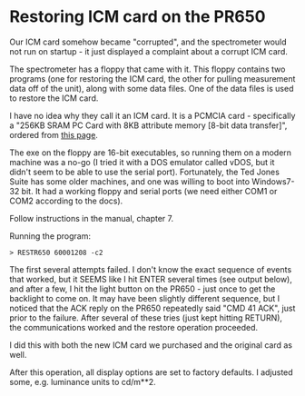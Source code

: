 # Restoring ICM card on the PR650

Our ICM card somehow became "corrupted", and the spectrometer would not 
run on startup - it just displayed a complaint about a corrupt ICM card. 

The spectrometer has a floppy that came with it. This floppy contains two
programs (one for restoring the ICM card, the other for pulling measurement
data off of the unit), along with some data files. One of the data files
is used to restore the ICM card. 

I have no idea why they call it an ICM card. It is a PCMCIA card - specifically
a "256KB SRAM PC Card with 8KB attribute memory [8-bit data transfer]", 
ordered from [this page](https://www.amtron.com/sram.htm#8-bit_or_16-bit_w_attribute).

The exe on the floppy are 16-bit executables, so running them on a modern 
machine was a no-go (I tried it with a DOS emulator called vDOS, but it 
didn't seem to be able to use the serial port). Fortunately, the Ted 
Jones Suite has some older machines, and 
one was willing to boot into Windows7-32 bit. It had a working floppy
and serial ports (we need either COM1 or COM2 according to the docs).

Follow instructions in the manual, chapter 7. 

Running the program:

`> RESTR650 60001208 -c2`

The first several attempts failed. I don't know the exact sequence of 
events that worked, but it SEEMS like I hit ENTER several times (see output
below), and after a few, I hit the light button on the PR650 - just once to 
get the backlight to come on. It may have been slightly different sequence, 
but I noticed that the ACK reply on the PR650 repeatedly said "CMD 41 ACK",
just prior to the failure. After several of these tries (just kept hitting 
RETURN), the communications worked and the restore operation proceeded. 

I did this with both the new ICM card we purchased and the original card as well. 

After this operation, all display options are set to factory defaults. 
I adjusted some, e.g. luminance units to cd/m**2. 



